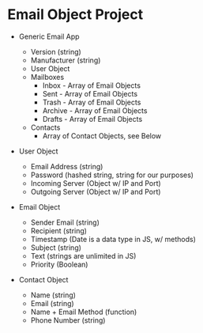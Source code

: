 # Email Object Project

* Generic Email App
  * Version (string)
  * Manufacturer (string)
  * User Object
  * Mailboxes
    * Inbox - Array of Email Objects
    * Sent - Array of Email Objects
    * Trash - Array of Email Objects
    * Archive - Array of Email Objects
    * Drafts - Array of Email Objects
  * Contacts
    * Array of Contact Objects, see Below

* User Object
  * Email Address (string)
  * Password (hashed string, string for our purposes)
  * Incoming Server (Object w/ IP and Port)
  * Outgoing Server (Object w/ IP and Port)

* Email Object
  * Sender Email (string)
  * Recipient (string)
  * Timestamp (Date is a data type in JS, w/ methods)
  * Subject (string)
  * Text (strings are unlimited in JS)
  * Priority (Boolean)

* Contact Object
  * Name (string)
  * Email (string)
  * Name + Email Method (function)
  * Phone Number (string)
